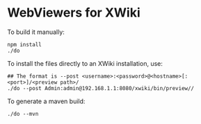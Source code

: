 # WebViewers for XWiki

To build it manually:

    npm install
    ./do

To install the files directly to an XWiki installation, use:

    ## The format is --post <username>:<password>@<hostname>[:<port>]/<preview path>/
    ./do --post Admin:admin@192.168.1.1:8080/xwiki/bin/preview//

To generate a maven build:

    ./do --mvn
